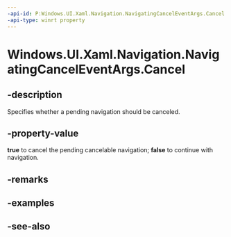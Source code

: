 ```yaml
---
-api-id: P:Windows.UI.Xaml.Navigation.NavigatingCancelEventArgs.Cancel
-api-type: winrt property
---
```


<!-- Property syntax
public bool Cancel { get;  set; }
-->

# Windows.UI.Xaml.Navigation.NavigatingCancelEventArgs.Cancel

## -description
Specifies whether a pending navigation should be canceled.



## -property-value
**true** to cancel the pending cancelable navigation; **false** to continue with navigation.

## -remarks

## -examples

## -see-also
